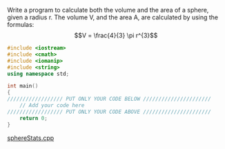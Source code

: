 Write a program to calculate both the volume and the area of a
sphere, given a radius r. The volume V, and the area A, are calculated
by using the formulas:
$$V = \frac{4}{3} \pi r^{3}$$

```cpp
#include <iostream>
#include <cmath>
#include <iomanip>
#include <string>
using namespace std;

int main()
{
////////////////// PUT ONLY YOUR CODE BELOW //////////////////////
    // Add your code here
////////////////// PUT ONLY YOUR CODE ABOVE //////////////////////
    return 0;
}    
```

[sphereStats.cpp](https://codecheck.io/files/2305232053khpee41y69pz4s4iw1mrfu1j)